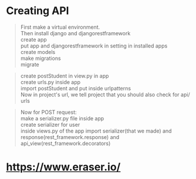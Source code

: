 # Creating API

> First make a virtual environment.<br>
> Then install django and djangorestframework<br>
> create app<br>
> put app and djangorestframework in setting in installed apps<br>
> create models <br>
> make migrations<br>
> migrate<br>

> create postStudent in view.py in app<br>
> create urls.py inside app<br>
> import postStudent and put inside urlpatterns<br>
> Now in project's url, we tell project that you should also check for api/ urls<br>

> Now for POST request:<br>
> make a serializer.py file inside app<br>
> create serializer for user<br>
> inside views.py of the app import serializer(that we made) and response(rest_framework.response) and api_view(rest_framework.decorators)<br>

# https://www.eraser.io/
